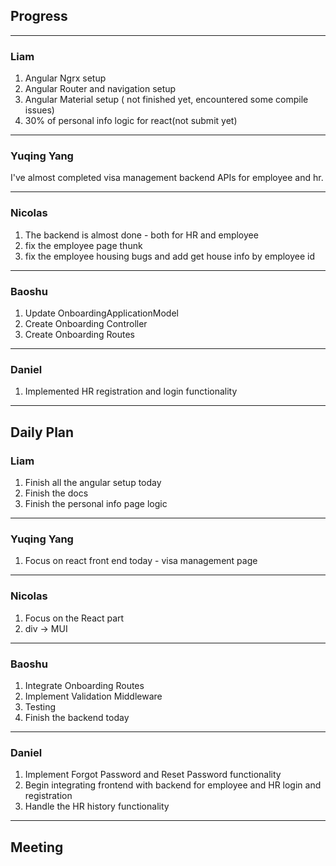 ## Progress

---
   
### Liam

1. Angular Ngrx setup
2. Angular Router and navigation setup
3. Angular Material setup ( not finished yet, encountered some compile issues)
4. 30% of personal info logic for react(not submit yet)

---

### Yuqing Yang

I've almost completed visa management backend APIs for employee and hr.   

---

### Nicolas

1. The backend is almost done - both for HR and employee
1. fix the employee page thunk
2. fix the employee housing bugs and add get house info by employee id 

---

### Baoshu

1. Update OnboardingApplicationModel
2. Create Onboarding Controller
3. Create Onboarding Routes

---

### Daniel

1. Implemented HR registration and login functionality

---

## Daily Plan

### Liam

1. Finish all the angular setup today
2. Finish the docs
3. Finish the personal info page logic

---
  
### Yuqing Yang

1. Focus on react front end today - visa management page

---

### Nicolas

1. Focus on the React part
2. div -> MUI

---

### Baoshu

1. Integrate Onboarding Routes
2. Implement Validation Middleware
3. Testing
4. Finish the backend today

---

### Daniel

1. Implement Forgot Password and Reset Password functionality
2. Begin integrating frontend with backend for employee and HR login and registration
3. Handle the HR history functionality

---

## Meeting
